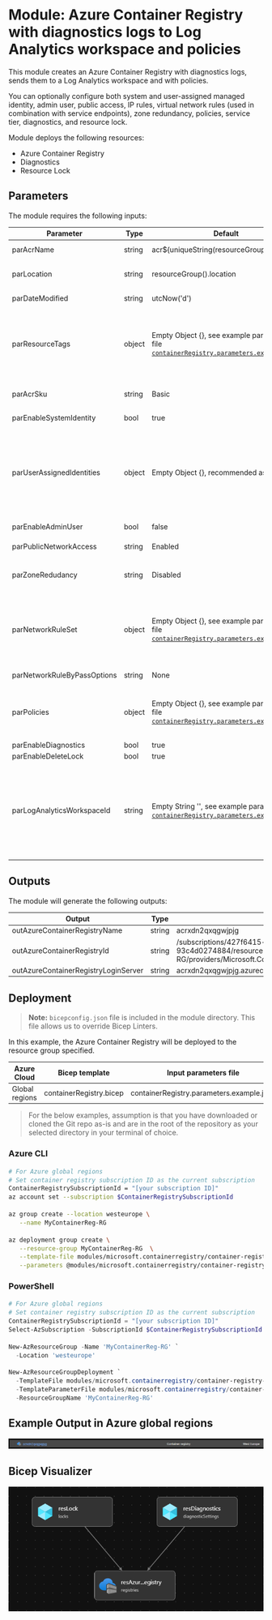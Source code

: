 # Module: Azure Container Registry with diagnostics logs to Log Analytics workspace and policies

This module creates an Azure Container Registry with diagnostics logs, sends them to a Log Analytics workspace and with policies. 

You can optionally configure both system and user-assigned managed identity, admin user, public access, IP rules, virtual network rules (used in combination with service endpoints), zone redundancy, policies, service tier, diagnostics, and resource lock.

Module deploys the following resources:

- Azure Container Registry
- Diagnostics
- Resource Lock

## Parameters

The module requires the following inputs:

 | Parameter                     | Type   | Default                                                                                                                             | Description                                                                                                                                                                                                                                                                                                                                                                                                                               | Requirement                   | Example                      |
 | ----------------------------- | ------ | ---------------------------------------------------------------------------------------------------- | ----------------------------------------------------------------------------------------------------------------------------------------------------------------------------------------------------------------------------------------------------------------------------------------------------------------------------------------------------------------------------------------------------------------------------------------- | ----------------------------- | ---------------------------- |
 | parAcrName                  | string | acr${uniqueString(resourceGroup().id)}                                                                                                | Name of Azure Container Registry to deploy | 5-50 char | acrxdn2qxqgwjpjg
 | parLocation                 | string | resourceGroup().location                                                                                                              | Location where Azure Container Registry will be deployed | Valid Azure Region | westeurope
 | parDateModified             | string | utcNow('d')                                                                                                                           | Tag to be applied to resource when deployed | None | See Default
 | parResourceTags             | object | Empty Object {}, see example parameters file [`containerRegistry.parameters.example.json`](containerRegistry.parameters.example.json) | Tags to be applied to resource when deployed. If parResourceTags is not desired as an empty object, it should be used as the input parameter in the parameter file, i.e "parResourceTags": {"value": {} }''' | None | See Default
 | parAcrSku                   | string | Basic                                                                                                                                 | Azure Container Registry service tier | Basic or Standard or Premium | Premium
 | parEnableSystemIdentity     | bool   | true                                                                                                                                  | Enable system-assigned managed identity | None | true
 | parUserAssignedIdentities   | object | Empty Object {}, recommended as empty                                                                                                 | The list of user-assigned managed identity resource ids to associate with the Azure Container Registry. If parUserAssignedIdentities is not desired as an empty object, it should be used as the input parameter in the parameter file, i.e "parUserAssignedIdentities ": {"value": {} }''' | None | See Default
 | parEnableAdminUser          | bool   | false                                                                                                                                 | Enable admin user on Azure Container Registry | None | false
 | parPublicNetworkAccess      | string | Enabled                                                                                                                               | Enable public network access | Disabled or Enabled | Enabled
 | parZoneRedudancy            | string | Disabled                                                                                                                              | Zone redundancy, Azure Container Registry is minimum replicated across three seperate zones | Disabled or Enabled | Disabled
 | parNetworkRuleSet           | object | Empty Object {}, see example parameters file [`containerRegistry.parameters.example.json`](containerRegistry.parameters.example.json) | The network rule set for a container registry. If parNetworkRuleSet is not desired as an empty object, it should be used as the input parameter in the parameter file, i.e "parNetworkRuleSet": {"value": {} }''' | None | See Default
 | parNetworkRuleByPassOptions | string | None                                                                                                                                  | Allow trusted Azure services to access restricted registry | AzureServices or None | None
 | parPolicies                 | object | Empty Object {}, see example parameters file [`containerRegistry.parameters.example.json`](containerRegistry.parameters.example.json) | Azure Container Registry policies. If parPolicies is not desired as an empty object, it should be used as the input parameter in the parameter file, i.e "parPolicies": {"value": {} }''' | None | See Default
 | parEnableDiagnostics        | bool   | true                                                                                                                                  | Diagnostic logs | None | true
 | parEnableDeleteLock         | bool   | true                                                                                                                                  | Delete lock | None | true
 | parLogAnalyticsWorkspaceId  | string | Empty String '', see example parameters file [`containerRegistry.parameters.example.json`](containerRegistry.parameters.example.json) | Log analytics workspace resource id. Only required if parEnableDiagnostics is set to true. If parLogAnalyticsWorkspaceId is not desired as an empty string, it should be used as the input parameter in the parameter file, i.e "parLogAnalyticsWorkspaceId": {"value": {} }''' | None | See Default

## Outputs

The module will generate the following outputs:

| Output                               | Type   | Example                                                                                                                                                |
| -------------------------            | ------ | ------------------------------------------------------------------------------------------------------------------------------------------------------ |
| outAzureContainerRegistryName        | string | acrxdn2qxqgwjpjg                                                                                                                                       |
| outAzureContainerRegistryId          | string | /subscriptions/427f6415-fa22-44d4-b682-93c4d0274884/resourceGroups/MyContainerReg-RG/providers/Microsoft.ContainerRegistry/registries/acrxdn2qxqgwjpjg |
| outAzureContainerRegistryLoginServer | string | acrxdn2qxqgwjpjg.azurecr.io                                                                                                                            |

## Deployment
> **Note:** `bicepconfig.json` file is included in the module directory. This file allows us to override Bicep Linters.

In this example, the Azure Container Registry will be deployed to the resource group specified.

 | Azure Cloud    | Bicep template          | Input parameters file                     |
 | -------------- | ----------------------- | ----------------------------------------- |
 | Global regions | containerRegistry.bicep | containerRegistry.parameters.example.json |

> For the below examples, assumption is that you have downloaded or cloned the Git repo as-is and are in the root of the repository as your selected directory in your terminal of choice.

### Azure CLI

```bash
# For Azure global regions
# Set container registry subscription ID as the current subscription 
ContainerRegistrySubscriptionId = "[your subscription ID]"
az account set --subscription $ContainerRegistrySubscriptionId

az group create --location westeurope \
   --name MyContainerReg-RG

az deployment group create \
   --resource-group MyContainerReg-RG  \
   --template-file modules/microsoft.containerregistry/container-registry-with-diagnostics-log-analytics-and-policy/containerRegistry.bicep \
   --parameters @modules/microsoft.containerregistry/container-registry-with-diagnostics-log-analytics-and-policy/containerRegistry.parameters.example.json  
```

### PowerShell

```powershell
# For Azure global regions
# Set container registry subscription ID as the current subscription 
ContainerRegistrySubscriptionId = "[your subscription ID]"
Select-AzSubscription -SubscriptionId $ContainerRegistrySubscriptionId

New-AzResourceGroup -Name 'MyContainerReg-RG' `
  -Location 'westeurope'
  
New-AzResourceGroupDeployment `
  -TemplateFile modules/microsoft.containerregistry/container-registry-with-diagnostics-log-analytics-and-policy/containerRegistry.bicep `
  -TemplateParameterFile modules/microsoft.containerregistry/container-registry-with-diagnostics-log-analytics-and-policy/containerRegistry.parameters.example.json `
  -ResourceGroupName 'MyContainerReg-RG'
```

## Example Output in Azure global regions

![Example Deployment Output](media/AzureContainerRegistryExampleDeploymentOutput.png "Example Deployment Output in Azure global regions")

## Bicep Visualizer

![Bicep Visualizer](media/AzureContainerRegistryBicepVisualizer.png "Bicep Visualizer")